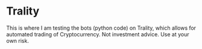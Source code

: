 # Trality
This is where I am testing the bots (python code) on Trality, which allows for automated trading of Cryptocurrency. Not investment advice. Use at your own risk. 

